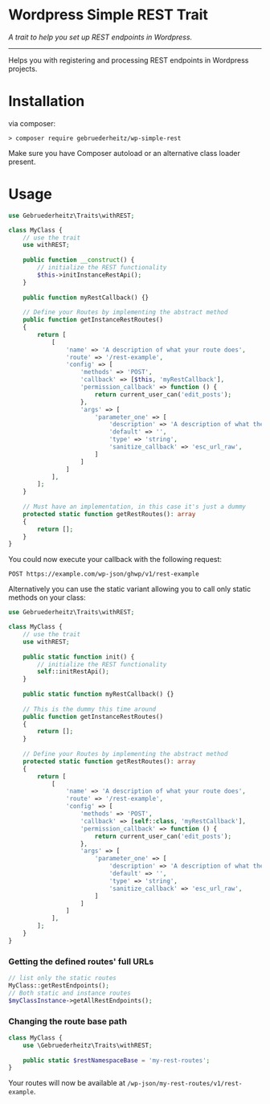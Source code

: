# Wordpress Simple REST Trait

_A trait to help you set up REST endpoints in Wordpress._

---

Helps you with registering and processing REST endpoints in Wordpress projects.

# Installation

via composer:
```shell
> composer require gebruederheitz/wp-simple-rest
```

Make sure you have Composer autoload or an alternative class loader present.

# Usage

```php
use Gebruederheitz\Traits\withREST;

class MyClass {
    // use the trait
    use withREST;
    
    public function __construct() {
        // initialize the REST functionality
        $this->initInstanceRestApi();
    }
    
    public function myRestCallback() {}
    
    // Define your Routes by implementing the abstract method
    public function getInstanceRestRoutes()
    {
        return [
            [
                'name' => 'A description of what your route does',
                'route' => '/rest-example',
                'config' => [
                    'methods' => 'POST',
                    'callback' => [$this, 'myRestCallback'],
                    'permission_callback' => function () {
                        return current_user_can('edit_posts');
                    },
                    'args' => [
                        'parameter_one' => [
                            'description' => 'A description of what the argument is for',
                            'default' => '',
                            'type' => 'string',
                            'sanitize_callback' => 'esc_url_raw',
                        ]
                    ]
                ]
            ],
        ];
    }
    
    // Must have an implementation, in this case it's just a dummy
    protected static function getRestRoutes(): array 
    {
        return [];
    }
}
```

You could now execute your callback with the following request:
```
POST https://example.com/wp-json/ghwp/v1/rest-example
```

Alternatively you can use the static variant allowing you to call only static 
methods on your class:

```php
use Gebruederheitz\Traits\withREST;

class MyClass {
    // use the trait
    use withREST;
    
    public static function init() {
        // initialize the REST functionality
        self::initRestApi();
    }
    
    public static function myRestCallback() {}
    
    // This is the dummy this time around
    public function getInstanceRestRoutes()
    {
        return [];
    }
    
    // Define your Routes by implementing the abstract method
    protected static function getRestRoutes(): array 
    {
        return [
            [
                'name' => 'A description of what your route does',
                'route' => '/rest-example',
                'config' => [
                    'methods' => 'POST',
                    'callback' => [self::class, 'myRestCallback'],
                    'permission_callback' => function () {
                        return current_user_can('edit_posts');
                    },
                    'args' => [
                        'parameter_one' => [
                            'description' => 'A description of what the argument is for',
                            'default' => '',
                            'type' => 'string',
                            'sanitize_callback' => 'esc_url_raw',
                        ]
                    ]
                ]
            ],
        ];
    }
}
```

### Getting the defined routes' full URLs

```php
// list only the static routes
MyClass::getRestEndpoints();
// Both static and instance routes
$myClassInstance->getAllRestEndpoints();
```


### Changing the route base path

```php
class MyClass {
    use \Gebruederheitz\Traits\withREST;
    
    public static $restNamespaceBase = 'my-rest-routes';
}
```

Your routes will now be available at `/wp-json/my-rest-routes/v1/rest-example`.
